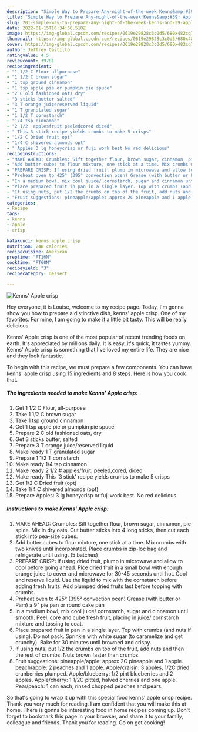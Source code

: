 ```yaml
---
description: "Simple Way to Prepare Any-night-of-the-week Kenns&amp;#39; Apple crisp"
title: "Simple Way to Prepare Any-night-of-the-week Kenns&amp;#39; Apple crisp"
slug: 201-simple-way-to-prepare-any-night-of-the-week-kenns-and-39-apple-crisp
date: 2022-01-15T16:34:56.510Z
image: https://img-global.cpcdn.com/recipes/0619e29828c3c0d5/680x482cq70/kenns-apple-crisp-recipe-main-photo.jpg
thumbnail: https://img-global.cpcdn.com/recipes/0619e29828c3c0d5/680x482cq70/kenns-apple-crisp-recipe-main-photo.jpg
cover: https://img-global.cpcdn.com/recipes/0619e29828c3c0d5/680x482cq70/kenns-apple-crisp-recipe-main-photo.jpg
author: Jeffrey Castillo
ratingvalue: 4.5
reviewcount: 39781
recipeingredient:
- "1 1/2 C Flour allpurpose"
- "1 1/2 C brown sugar"
- "1 tsp ground cinnamon"
- "1 tsp apple pie or pumpkin pie spuce"
- "2 C old fashioned oats dry"
- "3 sticks butter salted"
- "3 T orange juicereserved liquid"
- "1 T granulated sugar"
- "1 1/2 T cornstarch"
- "1/4 tsp cinnamon"
- "2 1/2  applesfruit peeledcored diced"
- " This 3 stick recipe yields crumbs to make 5 crisps"
- "1/2 C Dried fruit opt"
- "1/4 C shivered almonds opt"
- " Apples 3 lg honeycrisp or fuji work best No red delicious"
recipeinstructions:
- "MAKE AHEAD: Crumbles: Sift together flour, brown sugar, cinnamon, pie spice. Mix in dry oats. Cut butter sticks into 4 long sticks, then cut each stick into pea-size cubes."
- "Add butter cubes to flour mixture, one stick at a time. Mix crumbs with two knives until incorporated. Place crumbs in zip-loc bag and refrigerate until using. (5 batches)"
- "PREPARE CRISP: If using dried fruit, plump in microwave and allow to cool before going ahead. Plce dried fruit in a small bowl with enough orange juice to cover and microwave for 30-45 seconds until hot. Cool and reserve liquid. Use the liquid to mix with the cornstarch before adding fresh fruits. Add plumped dried fruits last before topping with crumbs."
- "Preheat oven to 425° (395° convection ocen) Grease (with butter or Pam) a 9&#34; pie pan or round cake pan"
- "In a medium bowl, mix cool juice/ cornstarch, sugar and cinnamon until smooth. Peel, core and cube fresh fruit, placing in juice/ cornstarch mixture and tossing to coat."
- "Place prepared fruit in pan in a single layer. Top with crumbs (and nuts if using). Do not pack. Sprinkle with white sugar (to caramelize and get crunchy). Bake for 30 minutes until browned and crispy."
- "If using nuts, put 1/2 the crumbs on top of the fruit, add nuts and then the rest of crumbs. Nuts brown faster than crumbs."
- "Fruit suggestions: pineapple/apple: approx 2C pineapple and 1 apple. peach/apple: 2 peaches and 1 apple. Apple/craisin: 3 apples, 1/2C dried cranberries plumped. Apple/blueberry: 1/2 pint blueberries and 2 apples. Apple/cherry: 1 1/2C pitted, halved cherries and one apple. Pear/peach: 1 can each, rinsed chopped peaches and pears."
categories:
- Recipe
tags:
- kenns
- apple
- crisp

katakunci: kenns apple crisp 
nutrition: 248 calories
recipecuisine: American
preptime: "PT10M"
cooktime: "PT60M"
recipeyield: "3"
recipecategory: Dessert

---
```



![Kenns&#39; Apple crisp](https://img-global.cpcdn.com/recipes/0619e29828c3c0d5/680x482cq70/kenns-apple-crisp-recipe-main-photo.jpg)

Hey everyone, it is Louise, welcome to my recipe page. Today, I'm gonna show you how to prepare a distinctive dish, kenns&#39; apple crisp. One of my favorites. For mine, I am going to make it a little bit tasty. This will be really delicious.



Kenns&#39; Apple crisp is one of the most popular of recent trending foods on earth. It's appreciated by millions daily. It is easy, it's quick, it tastes yummy. Kenns&#39; Apple crisp is something that I've loved my entire life. They are nice and they look fantastic.


To begin with this recipe, we must prepare a few components. You can have kenns&#39; apple crisp using 15 ingredients and 8 steps. Here is how you cook that.

<!--inarticleads1-->

##### The ingredients needed to make Kenns&#39; Apple crisp:

1. Get 1 1/2 C Flour, all-purpose
1. Take 1 1/2 C brown sugar
1. Take 1 tsp ground cinnamon
1. Get 1 tsp apple pie or pumpkin pie spuce
1. Prepare 2 C old fashioned oats, dry
1. Get 3 sticks butter, salted
1. Prepare 3 T orange juice/reserved liquid
1. Make ready 1 T granulated sugar
1. Prepare 1 1/2 T cornstarch
1. Make ready 1/4 tsp cinnamon
1. Make ready 2 1/2 # apples/fruit, peeled,cored, diced
1. Make ready  This &#39;3 stick&#39; recipe yields crumbs to make 5 crisps
1. Get 1/2 C Dried fruit (opt)
1. Take 1/4 C shivered almonds (opt)
1. Prepare  Apples: 3 lg honeycrisp or fuji work best. No red delicious




<!--inarticleads2-->

##### Instructions to make Kenns&#39; Apple crisp:

1. MAKE AHEAD: Crumbles: Sift together flour, brown sugar, cinnamon, pie spice. Mix in dry oats. Cut butter sticks into 4 long sticks, then cut each stick into pea-size cubes.
1. Add butter cubes to flour mixture, one stick at a time. Mix crumbs with two knives until incorporated. Place crumbs in zip-loc bag and refrigerate until using. (5 batches)
1. PREPARE CRISP: If using dried fruit, plump in microwave and allow to cool before going ahead. Plce dried fruit in a small bowl with enough orange juice to cover and microwave for 30-45 seconds until hot. Cool and reserve liquid. Use the liquid to mix with the cornstarch before adding fresh fruits. Add plumped dried fruits last before topping with crumbs.
1. Preheat oven to 425° (395° convection ocen) Grease (with butter or Pam) a 9&#34; pie pan or round cake pan
1. In a medium bowl, mix cool juice/ cornstarch, sugar and cinnamon until smooth. Peel, core and cube fresh fruit, placing in juice/ cornstarch mixture and tossing to coat.
1. Place prepared fruit in pan in a single layer. Top with crumbs (and nuts if using). Do not pack. Sprinkle with white sugar (to caramelize and get crunchy). Bake for 30 minutes until browned and crispy.
1. If using nuts, put 1/2 the crumbs on top of the fruit, add nuts and then the rest of crumbs. Nuts brown faster than crumbs.
1. Fruit suggestions: pineapple/apple: approx 2C pineapple and 1 apple. peach/apple: 2 peaches and 1 apple. Apple/craisin: 3 apples, 1/2C dried cranberries plumped. Apple/blueberry: 1/2 pint blueberries and 2 apples. Apple/cherry: 1 1/2C pitted, halved cherries and one apple. Pear/peach: 1 can each, rinsed chopped peaches and pears.




So that's going to wrap it up with this special food kenns&#39; apple crisp recipe. Thank you very much for reading. I am confident that you will make this at home. There is gonna be interesting food in home recipes coming up. Don't forget to bookmark this page in your browser, and share it to your family, colleague and friends. Thank you for reading. Go on get cooking!
